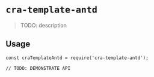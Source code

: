 # `cra-template-antd`

> TODO: description

## Usage

```
const craTemplateAntd = require('cra-template-antd');

// TODO: DEMONSTRATE API
```
